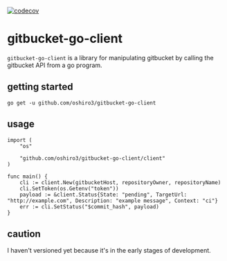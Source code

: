 [![codecov](https://codecov.io/gh/oshiro3/gitbucket-go-client/branch/main/graph/badge.svg?token=9MYDA6AOMP)](https://codecov.io/gh/oshiro3/gitbucket-go-client)

# gitbucket-go-client

`gitbucket-go-client` is a library for manipulating gitbucket by calling the gitbucket API from a go program.

## getting started

```
go get -u github.com/oshiro3/gitbucket-go-client
```

## usage

```
import (
	"os"

	"github.com/oshiro3/gitbucket-go-client/client"
)

func main() {
	cli := client.New(gitbucketHost, repositoryOwner, repositoryName)
	cli.SetToken(os.Getenv("token"))
	payload := &client.Status{State: "pending", TargetUrl: "http://example.com", Description: "example message", Context: "ci"}
	err := cli.SetStatus("$commit_hash", payload)
}
```

## caution

I haven't versioned yet because it's in the early stages of development.


